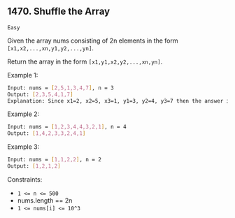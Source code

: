 ## 1470. Shuffle the Array

`Easy`

Given the array nums consisting of 2n elements in the form `[x1,x2,...,xn,y1,y2,...,yn]`.

Return the array in the form `[x1,y1,x2,y2,...,xn,yn]`.

 

Example 1:
```sh
Input: nums = [2,5,1,3,4,7], n = 3
Output: [2,3,5,4,1,7] 
Explanation: Since x1=2, x2=5, x3=1, y1=3, y2=4, y3=7 then the answer is [2,3,5,4,1,7].
```
Example 2:
```sh
Input: nums = [1,2,3,4,4,3,2,1], n = 4
Output: [1,4,2,3,3,2,4,1]
```
Example 3:
```sh
Input: nums = [1,1,2,2], n = 2
Output: [1,2,1,2]
```
 

Constraints:

- `1 <= n <= 500`
- nums.length == 2n
- `1 <= nums[i] <= 10^3`


